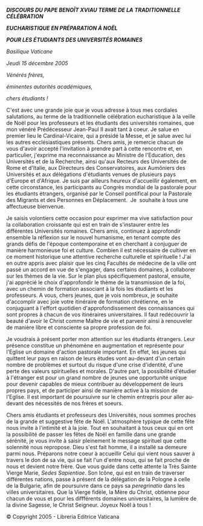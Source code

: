 ***DISCOURS DU PAPE BENOÎT XVI******AU TERME DE LA TRADITIONNELLE CÉLÉBRATION***

***EUCHARISTIQUE EN PRÉPARATION À NOËL***

***POUR LES  ÉTUDIANTS DES UNIVERSITÉS ROMAINES***

*Basilique Vaticane*

*Jeudi 15 décembre 2005*

*Vénérés frères,*

*éminentes autorités académiques,*

*chers étudiants !*

C'est avec une grande joie que je vous adresse à tous mes cordiales salutations, au terme de la traditionnelle célébration eucharistique à la veille de Noël pour les professeurs et les étudiants des universités romaines, que mon vénéré Prédécesseur Jean-Paul II avait tant à coeur. Je salue en premier lieu le Cardinal-Vicaire, qui a présidé la Messe, et je salue avec lui les autres ecclésiastiques présents. Chers amis, je remercie chacun de vous d'avoir accepté l'invitation à prendre part à cette rencontre et, en particulier, j'exprime ma reconnaissance au Ministre de l'Education, des Universités et de la Recherche, ainsi qu'aux Recteurs des Universités de Rome et d'Italie, aux Directeurs des Conservatoires, aux Aumôniers des Universités et aux délégations d'étudiants venues de plusieurs pays d'Europe et d'Afrique. Je suis par ailleurs heureux d'accueillir également, en cette circonstance, les participants au Congrès mondial de la pastorale pour les étudiants étrangers, organisé par le Conseil pontifical pour la Pastorale des Migrants et des Personnes en Déplacement.  Je  souhaite à tous une affectueuse bienvenue.

Je saisis volontiers cette occasion pour exprimer ma vive satisfaction pour la collaboration croissante qui est en train de s'instaurer entre les différentes Universités romaines. Chers amis, continuez à approfondir ensemble la réflexion sur le nouvel humanisme, en tenant compte des grands défis de l'époque contemporaine et en cherchant à conjuguer de manière harmonieuse foi et culture. Combien il est nécessaire de cultiver en ce moment historique une attentive recherche culturelle et spirituelle ! J'ai en outre appris avec plaisir que les cinq Facultés de médecine de la ville ont passé un accord en vue de s'engager, dans certains domaines, à collaborer sur les thèmes de la vie. Sur le plan plus spécifiquement pastoral, ensuite, j'ai apprécié le choix d'approfondir le thème de la transmission de la foi, avec un chemin de formation associant à la fois les étudiants et les professeurs. A vous, chers jeunes, que je vois nombreux, je souhaite d'accomplir avec joie votre itinéraire de formation chrétienne, en le conjuguant à l'effort quotidien d'approfondissement des connaissances qui sont propres à chacun de vos itinéraires universitaires. Il faut redécouvrir la beauté d'avoir le Christ comme Maître de vie et parvenir ainsi à renouveler de manière libre et consciente sa propre profession de foi.

Je voudrais à présent porter mon attention sur les étudiants étrangers. Leur présence constitue un phénomène en augmentation et représente pour l'Eglise un domaine d'action pastorale important. En effet, les jeunes qui quittent leur pays en raison de leurs études vont au-devant d'un certain nombre de problèmes et surtout du risque d'une crise d'identité, d'une perte des valeurs spirituelles et morales. D'autre part, la possibilité d'étudier à l'étranger est pour un grand nombre de jeunes une opportunité unique pour devenir capables de mieux contribuer au développement de leurs propres pays, et de participer ainsi de manière active à la mission de l'Eglise. Il est important de poursuivre sur le chemin entrepris pour aller au-devant des nécessités de nos frères et soeurs.

Chers amis étudiants et professeurs des Universités, nous sommes proches de la grande et suggestive fête de Noël. L'atmosphère typique de cette fête nous invite à l'intimité et à la joie. Tout en souhaitant à tous ceux qui en ont la possibilité de passer les fêtes de Noël en famille dans une grande sérénité, je vous invite à saisir pleinement le message spirituel que cette solennité nous repropose. Dieu s'est fait homme, il a installé sa demeure parmi nous. Préparons notre coeur à accueillir Celui qui vient nous sauver à travers le don de sa vie, qui se fait l'un d'entre nous, qui se fait proche de nous et devient notre frère. Que vous guide dans cette attente la Très Sainte Vierge Marie, *Sedes Sapientiae*. Son Icône, qui est en train de traverser différentes nations, passe à présent de la délégation de la Pologne à celle de la Bulgarie, afin de poursuivre dans ce pays sa *peregrinatio* dans les villes universitaires. Que la Vierge fidèle, la Mère du Christ, obtienne pour chacun de vous et pour les diffférents domaines universitaires, la lumière de la divine Sagesse, le Christ Seigneur. Joyeux Noël à tous !

© Copyright 2005 - Libreria Editrice Vaticana